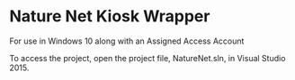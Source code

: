 # Nature Net Kiosk Wrapper
For use in Windows 10 along with an Assigned Access Account

To access the project, open the project file, NatureNet.sln, in Visual Studio 2015.
